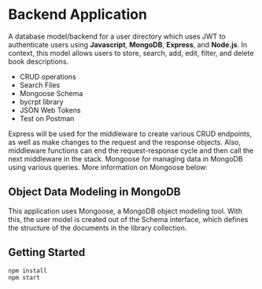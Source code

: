 # Backend Application
A database model/backend for a user directory which uses JWT to authenticate users using **Javascript**,  **MongoDB**, **Express**, and **Node.js**. In context, this model allows users to store, search, add, edit, filter, and delete book descriptions.
- CRUD operations
- Search Files
- Mongoose Schema
- bycrpt library
- JSON Web Tokens
- Test on Postman

Express will be used for the middleware to create various CRUD endpoints, as well as make changes to the request and the response objects. Also, middleware functions can end the request-response cycle and then call the next middleware in the stack. Mongoose for managing data in MongoDB using various queries. More information on Mongoose below:

## Object Data Modeling in MongoDB
This application uses Mongoose, a MongoDB object modeling tool. With this, the user model is created out of the Schema interface, which defines the structure of the documents in the library collection.

## Getting Started
```
npm install
npm start
```

